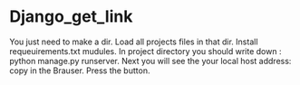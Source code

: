 # Django_get_link
You just need to make a dir.
Load all projects files in that dir.
Install requeuirements.txt mudules.
In project directory you should write down : python manage.py runserver.
Next you will see the your local host address: copy in the Brauser.
Press the button.
